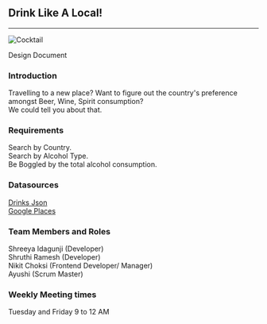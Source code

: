 
## Drink Like A Local!

---


![Cocktail](https://user-images.githubusercontent.com/77544294/111056995-f30f0f80-8451-11eb-94d8-b588072d42ee.png)


Design Document


### Introduction
Travelling to a new place? Want to figure out the country's preference amongst Beer, Wine, Spirit consumption?  
We could tell you about that.


### Requirements
Search by Country.  
Search by Alcohol Type.  
Be Boggled by the total alcohol consumption.

### Datasources
[Drinks Json](https://pkgstore.datahub.io/five-thirty-eight/alcohol-consumption/drinks_json/data/4b55347c648aeebea41fcd5c68ef7d51/drinks_json.json)  
[Google Places](https://developers.google.com/maps/documentation/places/web-service/overview)

### Team Members and Roles
Shreeya Idagunji (Developer)  
Shruthi Ramesh (Developer)  
Nikit Choksi (Frontend Developer/ Manager)  
Ayushi (Scrum Master)  

### Weekly Meeting times
Tuesday and Friday 9 to 12 AM
